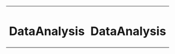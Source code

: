 <html>
<head>
<body>
<center><table width="450">
    <tr>
     <center><th><h1>DataAnalysis</h1></th></center>
     <center><th><h1>DataAnalysis</h1></th></center>
    </tr>
</table></center><br><br>
</body>
</head>
</html>
